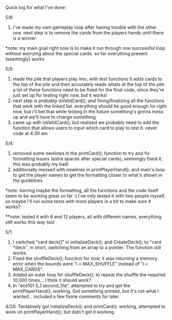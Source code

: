 Quick log for what I've done:

5/6:
1) i've made my own gameplay loop after having trouble with the other one. next step is to remove the cards from the players hands until there is a winner.

*note: my main goal right now is to make it run through one successful loop without worrying about the special cards. so far everything present (seemingly) works

5/5:
1) made the pile that players play into, with test functions it adds cards to the top of the pile and then accurately reads whats at the top of the pile. a lot of these functions need to be fixed for the final code, since they're just set up for testing right now, but it works!
2) next step is probably isValidCard(); and fixing/finalizing all the functions that work with the linked list. everything should be good enough for right now, but i'll bet that while testing in the future something's gonna mess up and we'll have to change something.
3) came up with isValidCard(); but realized we probably need to add the function that allows users to input which card to play to test it. never code at 4:30 am

5/4:
1) removed some newlines in the printCard(); function to try and fix formatting issues (extra spaces after special cards), seemingly fixed it, this was probably my bad!
2) additionally messed with newlines in printPlayerHand(); and main's loop to get the player names to get the formatting closer to what's shown in the guidelines

*note: barring maybe the formatting, all the functions and the code itself seem to be working great so far :) i've only tested it with two people myself, so maybe i'll run some tests with more players in a bit to make sure it works?

**note: tested it with 6 and 12 players, all with different names, everything still works this way too!

5/1:
1) I switched "card deck[]" in initializeDeck(); and CreateDeck(); to "card *deck", in short, switching from an array to a pointer. The function still works. 
2) Fixed the shuffleDeck(); function for now, it was returning a memory error when the bounds were "i < MAX_SHUFFLE" instead of "i < MAX_CARDS". 
3) Added an outer loop for shuffleDeck(); to repeat the shuffle the required 10,000 times... I think it should work?
4) In "ece101 5_1 second_file", attempted to try and get the printPlayerHand(); working. Got something printed, but it's not what I wanted... included a few fixme comments for later.

4/28: Tentatively got initializeDeck(); and printCard(); working, attempted to work on printPlayerHand(); but didn't get it working


